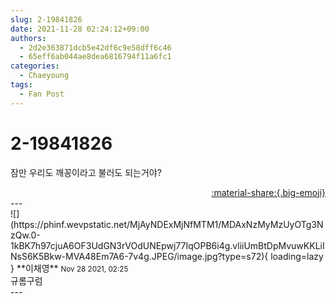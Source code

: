 ```yaml
---
slug: 2-19841826
date: 2021-11-28 02:24:12+09:00
authors:
  - 2d2e363871dcb5e42df6c9e58dff6c46
  - 65eff6ab044ae8dea6816794f11a6fc1
categories:
  - Chaeyoung
tags:
  - Fan Post
---
```


# 2-19841826

<div class="post-container" markdown="1">
<div class="content-container md-sidebar__scrollwrap" markdown="1">

잠만 우리도 깨꽁이라고 불러도 되는거야?

</div>
</div>

<div style="text-align: right;" markdown="1">
<a href="https://weverse.io/fromis9/fanpost/2-19841826" style="text-align: right;">:material-share:{.big-emoji}</a>
</div>
---

<div class="comments-container md-sidebar__scrollwrap" markdown="1">
<div class="comment" markdown="1">
<div class='id-container' markdown="1">
![](https://phinf.wevpstatic.net/MjAyNDExMjNfMTM1/MDAxNzMyMzUyOTg3NzQw.0-1kBK7h97cjuA6OF3UdGN3rVOdUNEpwj77IqOPB6i4g.vliiUmBtDpMvuwKKLiINsS6K5Bkw-MVA48Em7A6-7v4g.JPEG/image.jpg?type=s72){ loading=lazy }
**<span class="artist">이채영</span>** <small>Nov 28 2021, 02:25</small><br>
</div>
<div class='comment-body' markdown="1">
규롬구럼
</div>
</div>
</div>
---
